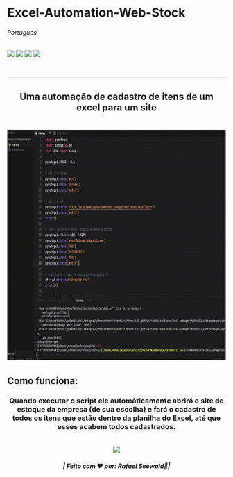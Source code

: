 # Excel-Automation-Web-Stock <h6>Portugues</h6>

<img src="https://img.shields.io/badge/PYTHON%20-%20darkblue"><img>
<img src="https://img.shields.io/badge/AUTOMATION%20-%20darkred"><img>
<img src="https://img.shields.io/badge/DATABASE%20-%20green"><img>
<img src="https://img.shields.io/badge/EXCEL%20-%20darkpink"><img>

<br>
<hr>
<h2 align="center">Uma automação de cadastro de itens de um excel para um site</h2>

<h1 align="center">
<img src="./gif.gif" width="740" height="530"></img>
</h1>

<h2>Como funciona:</h2>
<h3 align="center">Quando executar o script ele automáticamente abrirá o site de estoque da empresa (de sua escolha) e
fará o cadastro de todos os itens que estão dentro da planilha do Excel, até que esses acabem todos
cadastrados.</h3>


<div align="center">
  <footer>
    <br>
    <a href="https://www.instagram.com/vinyyboy_seewald/" target="_blank"><img src="https://img.shields.io/badge/LinkedIn-0077B5?style=for-the-badge&logo=linkedin&logoColor=white" target="_blank"></img></a>
    <h5>| Feito com ❤️ por: Rafael Seewald👋|</h5>
  </footer>
</div>

